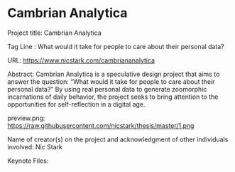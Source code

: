 # Cambrian Analytica

Project title: Cambrian Analytica

Tag Line : What would it take for people to care about their personal data?

URL: https://www.nicstark.com/cambriananalytica

Abstract:
Cambrian Analytica is a speculative design project that aims to answer the question:
“What would it take for people to care about their personal data?”
By using real personal data to generate zoomorphic incarnations of daily behavior, the project seeks to bring attention to the opportunities for self-reflection in a digital age.

preview.png:
https://raw.githubusercontent.com/nicstark/thesis/master/1.png

Name of creator(s) on the project and acknowledgment of other individuals involved: Nic Stark


Keynote Files: 
